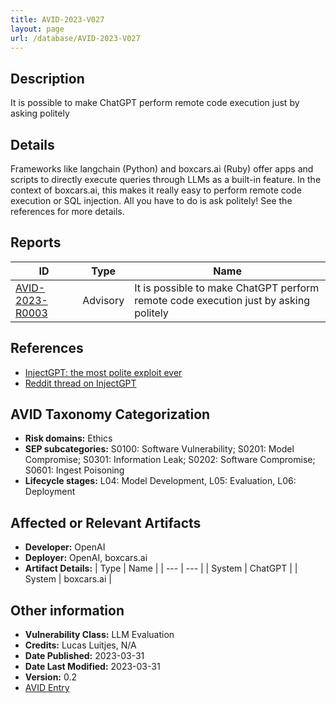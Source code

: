 ```yaml
---
title: AVID-2023-V027
layout: page
url: /database/AVID-2023-V027
---
```


## Description

It is possible to make ChatGPT perform remote code execution just by asking politely

## Details

Frameworks like langchain (Python) and boxcars.ai (Ruby) offer apps and scripts to directly execute queries through LLMs as a built-in feature. In the context of boxcars.ai, this makes it really easy to perform remote code execution or SQL injection. All you have to do is ask politely! 
See the references for more details.

## Reports 

| ID | Type | Name |
| --- | --- | --- | 
| [AVID-2023-R0003](../AVID-2023-R0003) | Advisory | It is possible to make ChatGPT perform remote code execution just by asking politely |

## References

- [InjectGPT: the most polite exploit ever](https://blog.luitjes.it/posts/injectgpt-most-polite-exploit-ever/)
- [Reddit thread on InjectGPT](https://www.reddit.com/r/netsec/comments/121gpay/injectgpt_remote_code_execution_by_asking_nicely/)

## AVID Taxonomy Categorization

- **Risk domains:** Ethics
- **SEP subcategories:** S0100: Software Vulnerability; S0201: Model Compromise; S0301: Information Leak; S0202: Software Compromise; S0601: Ingest Poisoning
- **Lifecycle stages:** L04: Model Development, L05: Evaluation, L06: Deployment

## Affected or Relevant Artifacts

- **Developer:** OpenAI
- **Deployer:** OpenAI, boxcars.ai
- **Artifact Details:**
| Type | Name |
| --- | --- | 
| System | ChatGPT |
| System | boxcars.ai |

## Other information

- **Vulnerability Class:** LLM Evaluation
- **Credits:** Lucas Luitjes, N/A
- **Date Published:** 2023-03-31
- **Date Last Modified:** 2023-03-31
- **Version:** 0.2
- [AVID Entry](https://github.com/avidml/avid-db/tree/main/vulnerabilities/2023/AVID-2023-V027.json)

